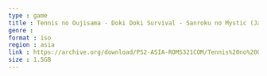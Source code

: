 ```yaml
---
type : game
title : Tennis no Oujisama - Doki Doki Survival - Sanroku no Mystic (Japan)
genre : 
format : iso
region : asia
link : https://archive.org/download/PS2-ASIA-ROMS321COM/Tennis%20no%20Oujisama%20-%20Doki%20Doki%20Survival%20-%20Sanroku%20no%20Mystic%20%28Japan%29.7z
size : 1.5GB
---
```

